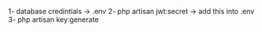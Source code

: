 1- database credintials  -> .env
2- php artisan jwt:secret -> add this into .env
3- php artisan key:generate
